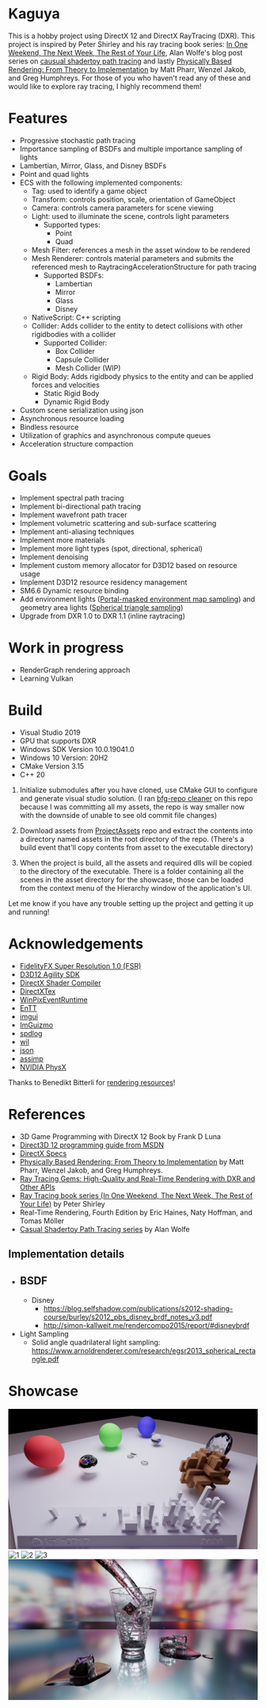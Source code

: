 # Kaguya

This is a hobby project using DirectX 12 and DirectX RayTracing (DXR). This project is inspired by Peter Shirley and his ray tracing book series: [In One Weekend, The Next Week, The Rest of Your Life](https://github.com/RayTracing/raytracing.github.io), Alan Wolfe's blog post series on [causual shadertoy path tracing](https://blog.demofox.org/2020/05/25/casual-shadertoy-path-tracing-1-basic-camera-diffuse-emissive/) and lastly [Physically Based Rendering: From Theory to Implementation](http://www.pbr-book.org/) by Matt Pharr, Wenzel Jakob, and Greg Humphreys. For those of you who haven't read any of these and would like to explore ray tracing, I highly recommend them!

# Features

- Progressive stochastic path tracing
- Importance sampling of BSDFs and multiple importance sampling of lights
- Lambertian, Mirror, Glass, and Disney BSDFs
- Point and quad lights
- ECS with the following implemented components:
  - Tag: used to identify a game object
  - Transform: controls position, scale, orientation of GameObject
  - Camera: controls camera parameters for scene viewing
  - Light: used to illuminate the scene, controls light parameters
    - Supported types:
      - Point
      - Quad
  - Mesh Filter: references a mesh in the asset window to be rendered
  - Mesh Renderer: controls material parameters and submits the referenced mesh to RaytracingAccelerationStructure for path tracing
    - Supported BSDFs:
      - Lambertian
      - Mirror
      - Glass
      - Disney
  - NativeScript: C++ scripting
  - Collider: Adds collider to the entity to detect collisions with other rigidbodies with a collider
    - Supported Collider:
      - Box Collider
      - Capsule Collider
      - Mesh Collider (WIP)
  - Rigid Body: Adds rigidbody physics to the entity and can be applied forces and velocities
    - Static Rigid Body
    - Dynamic Rigid Body
- Custom scene serialization using json
- Asynchronous resource loading
- Bindless resource
- Utilization of graphics and asynchronous compute queues
- Acceleration structure compaction

# Goals

- Implement spectral path tracing
- Implement bi-directional path tracing
- Implement wavefront path tracer
- Implement volumetric scattering and sub-surface scattering
- Implement anti-aliasing techniques
- Implement more materials
- Implement more light types (spot, directional, spherical)
- Implement denoising
- Implement custom memory allocator for D3D12 based on resource usage
- Implement D3D12 resource residency management
- SM6.6 Dynamic resource binding
- Add environment lights ([Portal-masked environment map sampling](https://cs.dartmouth.edu/wjarosz/publications/bitterli15portal.html)) and geometry area lights ([Spherical triangle sampling](https://www.graphics.cornell.edu/pubs/1995/Arv95c.pdf))
- Upgrade from DXR 1.0 to DXR 1.1 (inline raytracing)

# Work in progress

- RenderGraph rendering approach
- Learning Vulkan

# Build

- Visual Studio 2019
- GPU that supports DXR
- Windows SDK Version 10.0.19041.0
- Windows 10 Version: 20H2
- CMake Version 3.15
- C++ 20

1. Initialize submodules after you have cloned, use CMake GUI to configure and generate visual studio solution. (I ran [bfg-repo cleaner](https://rtyley.github.io/bfg-repo-cleaner/) on this repo because I was committing all my assets, the repo is way smaller now with the downside of unable to see old commit file changes)

2. Download assets from [ProjectAssets](https://github.com/KaiH0717/ProjectAssets/tree/Kaguya) repo and extract the contents into a directory named assets in the root directory of the repo. (There's a build event that'll copy contents from asset to the executable directory)

3. When the project is build, all the assets and required dlls will be copied to the directory of the executable. There is a folder containing all the scenes in the asset directory for the showcase, those can be loaded from the context menu of the Hierarchy window of the application's UI.

Let me know if you have any trouble setting up the project and getting it up and running!

# Acknowledgements

- [FidelityFX Super Resolution 1.0 (FSR)](https://github.com/GPUOpen-Effects/FidelityFX-FSR)
- [D3D12 Agility SDK](https://devblogs.microsoft.com/directx/directx12agility/)
- [DirectX Shader Compiler](https://github.com/microsoft/DirectXShaderCompiler)
- [DirectXTex](https://github.com/microsoft/DirectXTex)
- [WinPixEventRuntime](https://devblogs.microsoft.com/pix/winpixeventruntime)
- [EnTT](https://github.com/skypjack/entt)
- [imgui](https://github.com/ocornut/imgui)
- [ImGuizmo](https://github.com/CedricGuillemet/ImGuizmo)
- [spdlog](https://github.com/gabime/spdlog)
- [wil](https://github.com/microsoft/wil)
- [json](https://github.com/nlohmann/json.git)
- [assimp](https://github.com/assimp/assimp)
- [NVIDIA PhysX](https://github.com/NVIDIAGameWorks/PhysX)

Thanks to Benedikt Bitterli for [rendering resources](https://benedikt-bitterli.me/resources/)!

# References

- 3D Game Programming with DirectX 12 Book by Frank D Luna
- [Direct3D 12 programming guide from MSDN](https://docs.microsoft.com/en-us/windows/win32/direct3d12/directx-12-programming-guide)
- [DirectX Specs](https://microsoft.github.io/DirectX-Specs/)
- [Physically Based Rendering: From Theory to Implementation](http://www.pbr-book.org/) by Matt Pharr, Wenzel Jakob, and Greg Humphreys.
- [Ray Tracing Gems: High-Quality and Real-Time Rendering with DXR and Other APIs](http://www.realtimerendering.com/raytracinggems/)
- [Ray Tracing book series (In One Weekend, The Next Week, The Rest of Your Life)](https://github.com/RayTracing/raytracing.github.io) by Peter Shirley
- Real-Time Rendering, Fourth Edition by Eric Haines, Naty Hoffman, and Tomas Möller
- [Casual Shadertoy Path Tracing series](https://blog.demofox.org/) by Alan Wolfe

## Implementation details

- ## BSDF
  - Disney
    - https://blog.selfshadow.com/publications/s2012-shading-course/burley/s2012_pbs_disney_brdf_notes_v3.pdf
    - http://simon-kallweit.me/rendercompo2015/report/#disneybrdf
- Light Sampling
  - Solid angle quadrilateral light sampling: https://www.arnoldrenderer.com/research/egsr2013_spherical_rectangle.pdf

# Showcase

![0](/Gallery/hyperion_viewport.png?raw=true "hyperion_viewport")
![1](/Gallery/bedroom_viewport.png?raw=true "bedroom_viewport")
![2](/Gallery/classroom_viewport.png?raw=true "classroom_viewport")
![3](/Gallery/livingroom_viewport.png?raw=true "livingroom_viewport")
![4](/Gallery/glass-of-water_viewport.png?raw=true "glass-of-water_viewport")
